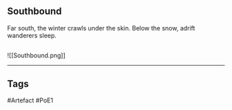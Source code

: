 ## Southbound
Far south, the winter crawls under the skin.
Below the snow, adrift wanderers sleep.
##
![[Southbound.png]]

---
## Tags
#Artefact
#PoE1
